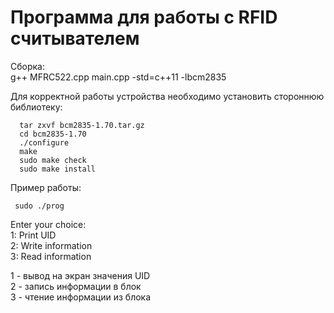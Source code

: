 # Программа для работы с RFID считывателем

Сборка:  
g++ MFRC522.cpp main.cpp -std=c++11 -lbcm2835    

Для корректной работы устройства необходимо установить стороннюю библиотеку:  
```  
  tar zxvf bcm2835-1.70.tar.gz  
  cd bcm2835-1.70  
  ./configure  
  make  
  sudo make check  
  sudo make install  
```    

Пример работы: 
```   
 sudo ./prog
```  
Enter your choice:  
        1: Print UID  
        2: Write information  
        3: Read information  

1 - вывод на экран значения UID  
2 - запись информации в блок  
3 - чтение информации из блока  

